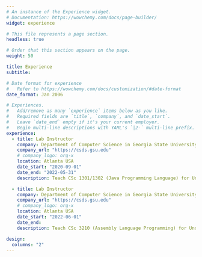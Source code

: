 ```yaml
---
# An instance of the Experience widget.
# Documentation: https://wowchemy.com/docs/page-builder/
widget: experience

# This file represents a page section.
headless: true

# Order that this section appears on the page.
weight: 50

title: Experience
subtitle:

# Date format for experience
#   Refer to https://wowchemy.com/docs/customization/#date-format
date_format: Jan 2006

# Experiences.
#   Add/remove as many `experience` items below as you like.
#   Required fields are `title`, `company`, and `date_start`.
#   Leave `date_end` empty if it's your current employer.
#   Begin multi-line descriptions with YAML's `|2-` multi-line prefix.
experience:
  - title: Lab Instructor
    company: Department of Computer Science in Georgia State University (GSU)
    company_url: "https://csds.gsu.edu"
    # company_logo: org-x
    location: Atlanta USA
    date_start: "2020-09-01"
    date_end: "2022-05-31"
    description: Teach CSc 1301/1302 (Java Programming Language) for Undergraduate Students.

  - title: Lab Instructor
    company: Department of Computer Science in Georgia State University (GSU)
    company_url: "https://csds.gsu.edu"
    # company_logo: org-x
    location: Atlanta USA
    date_start: "2022-06-01"
    date_end:
    description: Teach CSc 3210 (Assembly Language Programming) for Undergraduate Students.

design:
  columns: "2"
---
```

